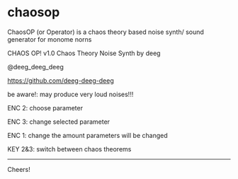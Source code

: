 # chaosop
ChaosOP (or Operator) is a chaos theory based noise synth/ sound generator for monome norns

CHAOS OP! v1.0
Chaos Theory Noise Synth
by deeg

@deeg_deeg_deeg

https://github.com/deeg-deeg-deeg

be aware!: may produce very
loud noises!!!

ENC 2: choose parameter

ENC 3: change selected parameter

ENC 1: change the amount parameters will be changed

KEY 2&3: switch between chaos theorems

-----------------------------------------


Cheers!
